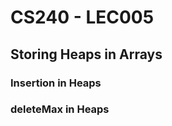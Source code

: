 # CS240 - LEC005
## Storing Heaps in Arrays
### Insertion in Heaps
### deleteMax in Heaps
<!--stackedit_data:
eyJoaXN0b3J5IjpbLTEwNzQzMjg1NTIsMTEzNjQ5MTAzNCwxNT
k0MjI0NzU2LC0xMTU1OTI5MDU2XX0=
-->